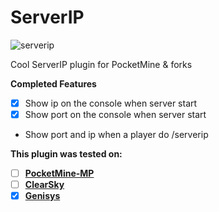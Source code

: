 # ServerIP
![serverip](https://www.tempicolabs.com/img/ip-info.png)


Cool ServerIP plugin for PocketMine & forks

**Completed Features**
- [x] Show ip on the console when server start
- [x] Show port on the console when server start
- Show port and ip when a player do /serverip


**This plugin was tested on:**

- [ ] **[PocketMine-MP](https://github.com/PocketMine/PocketMine-MP)**
- [ ] **[ClearSky](https://github.com/ClearSkyTeam/ClearSky)**
- [x] **[Genisys](https://github.com/iTXTech/Genisys)**
